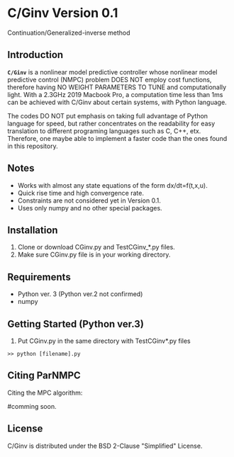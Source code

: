 # C/Ginv Version 0.1
Continuation/Generalized-inverse method

## Introduction

**`C/Ginv`** is a nonlinear model predictive controller whose nonlinear model predictive control (NMPC) problem DOES NOT employ cost functions, therefore having NO WEIGHT PARAMETERS TO TUNE and computationally light. With a 2.3GHz 2019 Macbook Pro, a computation time less than 1ms can be achieved with C/Ginv about certain systems, with Python language.

<!--
The purpose of the Python codes in this github repository is to provide simulation examples of C/Ginv so that people can experience the easy-to-use handiness and the computation speed of this method.
-->

The codes DO NOT put emphasis on taking full advantage of Python language for speed, but rather concentrates on the readability for easy translation to different programing languages such as C, C++, etx. Therefore, one maybe able to implement a faster code than the ones found in this repository.

## Notes 
* Works with almost any state equations of the form dx/dt=f(t,x,u).
* Quick rise time and high convergence rate.
* Constraints are not considered yet in Version 0.1.
* Uses only numpy and no other special packages.


## Installation

1. Clone or download CGinv.py and TestCGinv_*.py files.
2. Make sure CGinv.py file is in your working directory.

 
## Requirements

* Python ver. 3 (Python ver.2 not confirmed)
* numpy

## Getting Started (Python ver.3)

1. Put CGinv.py in the same directory with TestCGinv*.py files
``` Shell or Command line
>> python [filename].py
```

## Citing ParNMPC

Citing the MPC algorithm:

#comming soon.


## License

C/Ginv is distributed under the BSD 2-Clause "Simplified" License.
